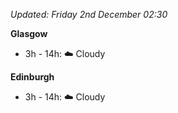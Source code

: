 *Updated: Friday 2nd December 02:30*

**Glasgow**

* 3h - 14h: :cloud: Cloudy

**Edinburgh**

* 3h - 14h: :cloud: Cloudy
